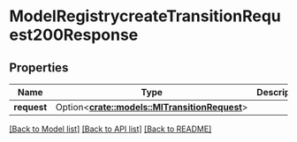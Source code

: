 # ModelRegistrycreateTransitionRequest200Response

## Properties

Name | Type | Description | Notes
------------ | ------------- | ------------- | -------------
**request** | Option<[**crate::models::MlTransitionRequest**](MlTransitionRequest.md)> |  | [optional]

[[Back to Model list]](../README.md#documentation-for-models) [[Back to API list]](../README.md#documentation-for-api-endpoints) [[Back to README]](../README.md)



